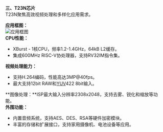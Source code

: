 **三、T23N芯片**  
T23N聚焦高效视频处理和多样化应用需求。  
  
**应用框图：**  
![应用框图](https://ossyun.16rd.cn/data/attachment/forum/202412/31/160214sb2mzmap5pb2ptp1.jpg "应用框图")  
**CPU性能：**  

- XBurst - 1核CPU，频率1.2-1.4GHz，64kB L2缓存。
- 集成600MHz RISC-V协处理器，支持RV32IM指令集。  
    

**视频处理能力：**  

- 支持H.264编码，性能高达3MP@40fps。
- 最大支持12bit RAW和[YUV](https://bbs.16rd.com/citiao-jishu-YUV.html)422 8bit输入。  
    

**图像处理：**ISP最大输入分辨率2308x2048，支持去雾、锐化和缩放等功能。  
**外围功能：**  

- 内置音频系统，支持AES、DES、RSA等硬件加密模块。
- 丰富的存储和扩展接口，支持家用摄像机、电池设备等应用。